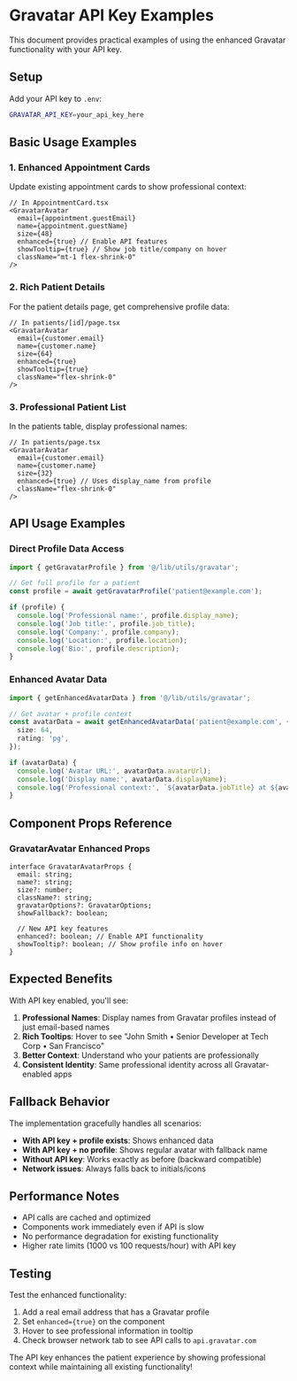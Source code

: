 # Gravatar API Key Examples

This document provides practical examples of using the enhanced Gravatar functionality with your API key.

## Setup

Add your API key to `.env`:

```bash
GRAVATAR_API_KEY=your_api_key_here
```

## Basic Usage Examples

### 1. Enhanced Appointment Cards

Update existing appointment cards to show professional context:

```tsx
// In AppointmentCard.tsx
<GravatarAvatar
  email={appointment.guestEmail}
  name={appointment.guestName}
  size={48}
  enhanced={true} // Enable API features
  showTooltip={true} // Show job title/company on hover
  className="mt-1 flex-shrink-0"
/>
```

### 2. Rich Patient Details

For the patient details page, get comprehensive profile data:

```tsx
// In patients/[id]/page.tsx
<GravatarAvatar
  email={customer.email}
  name={customer.name}
  size={64}
  enhanced={true}
  showTooltip={true}
  className="flex-shrink-0"
/>
```

### 3. Professional Patient List

In the patients table, display professional names:

```tsx
// In patients/page.tsx
<GravatarAvatar
  email={customer.email}
  name={customer.name}
  size={32}
  enhanced={true} // Uses display_name from profile
  className="flex-shrink-0"
/>
```

## API Usage Examples

### Direct Profile Data Access

```typescript
import { getGravatarProfile } from '@/lib/utils/gravatar';

// Get full profile for a patient
const profile = await getGravatarProfile('patient@example.com');

if (profile) {
  console.log('Professional name:', profile.display_name);
  console.log('Job title:', profile.job_title);
  console.log('Company:', profile.company);
  console.log('Location:', profile.location);
  console.log('Bio:', profile.description);
}
```

### Enhanced Avatar Data

```typescript
import { getEnhancedAvatarData } from '@/lib/utils/gravatar';

// Get avatar + profile context
const avatarData = await getEnhancedAvatarData('patient@example.com', {
  size: 64,
  rating: 'pg',
});

if (avatarData) {
  console.log('Avatar URL:', avatarData.avatarUrl);
  console.log('Display name:', avatarData.displayName);
  console.log('Professional context:', `${avatarData.jobTitle} at ${avatarData.company}`);
}
```

## Component Props Reference

### GravatarAvatar Enhanced Props

```tsx
interface GravatarAvatarProps {
  email: string;
  name?: string;
  size?: number;
  className?: string;
  gravatarOptions?: GravatarOptions;
  showFallback?: boolean;

  // New API key features
  enhanced?: boolean; // Enable API functionality
  showTooltip?: boolean; // Show profile info on hover
}
```

## Expected Benefits

With API key enabled, you'll see:

1. **Professional Names**: Display names from Gravatar profiles instead of just email-based names
2. **Rich Tooltips**: Hover to see "John Smith • Senior Developer at Tech Corp • San Francisco"
3. **Better Context**: Understand who your patients are professionally
4. **Consistent Identity**: Same professional identity across all Gravatar-enabled apps

## Fallback Behavior

The implementation gracefully handles all scenarios:

- **With API key + profile exists**: Shows enhanced data
- **With API key + no profile**: Shows regular avatar with fallback name
- **Without API key**: Works exactly as before (backward compatible)
- **Network issues**: Always falls back to initials/icons

## Performance Notes

- API calls are cached and optimized
- Components work immediately even if API is slow
- No performance degradation for existing functionality
- Higher rate limits (1000 vs 100 requests/hour) with API key

## Testing

Test the enhanced functionality:

1. Add a real email address that has a Gravatar profile
2. Set `enhanced={true}` on the component
3. Hover to see professional information in tooltip
4. Check browser network tab to see API calls to `api.gravatar.com`

The API key enhances the patient experience by showing professional context while maintaining all existing functionality!
